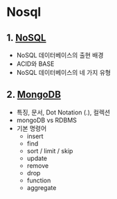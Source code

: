 # Nosql

## 1. [NoSQL](https://github.com/dudns1234/NoSQL/blob/master/1.NoSQL.md)
- NoSQL 데이터베이스의 출현 배경
- ACID와 BASE
- NoSQL 데이터베이스의 네 가지 유형
 
## 2. [MongoDB](https://github.com/dudns1234/NoSQL/blob/master/2.MongoDB.md)
- 특징, 문서, Dot Notation (.), 컬렉션
- mongoDB vs RDBMS
- 기본 명령어
    - insert
    - find
    - sort / limit / skip
    - update
    - remove
    - drop
    - function
    - aggregate